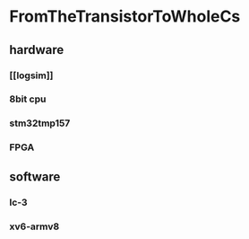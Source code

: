 # FromTheTransistorToWholeCs

## hardware
### [[logsim]]
### 8bit cpu
### stm32tmp157
### FPGA


## software
### lc-3
### xv6-armv8
